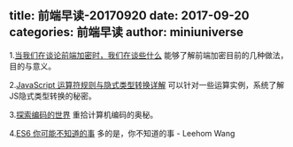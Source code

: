 title: 前端早读-20170920
date: 2017-09-20
categories: 前端早读
author: miniuniverse
---

1.[当我们在谈论前端加密时，我们在谈些什么](https://qianduan.group/posts/59977ed1b963854f926adcfe)
能够了解前端加密目前的几种做法，目的与意义。

2.[JavaScript 运算符规则与隐式类型转换详解](https://zhuanlan.zhihu.com/p/29064256)
可以针对一些运算实例，系统了解JS隐式类型转换的秘密。

3.[探索编码的世界](http://www.imhjm.com/article/599fb61e7dd03248a2e8d582)
重拾计算机编码的奥秘。

4.[ES6 你可能不知道的事](http://taobaofed.org/blog/2016/11/03/es6-advanced/)
多的是，你不知道的事 - Leehom Wang